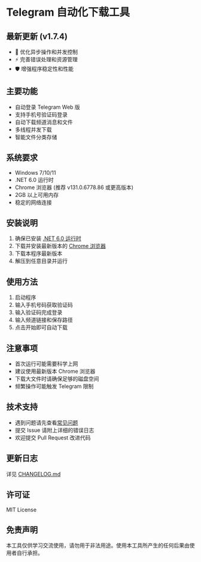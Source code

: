 # Telegram 自动化下载工具

## 最新更新 (v1.7.4)
- 🚀 优化异步操作和并发控制
- ⚡️ 完善错误处理和资源管理
- 🛡️ 增强程序稳定性和性能

## 主要功能
- 自动登录 Telegram Web 版
- 支持手机号验证码登录
- 自动下载频道消息和文件
- 多线程并发下载
- 智能文件分类存储

## 系统要求
- Windows 7/10/11
- .NET 6.0 运行时
- Chrome 浏览器 (推荐 v131.0.6778.86 或更高版本)
- 2GB 以上可用内存
- 稳定的网络连接

## 安装说明
1. 确保已安装 [.NET 6.0 运行时](https://dotnet.microsoft.com/download/dotnet/6.0)
2. 下载并安装最新版本的 [Chrome 浏览器](https://www.google.com/chrome/)
3. 下载本程序最新版本
4. 解压到任意目录并运行

## 使用方法
1. 启动程序
2. 输入手机号码获取验证码
3. 输入验证码完成登录
4. 输入频道链接和保存路径
5. 点击开始即可自动下载

## 注意事项
- 首次运行可能需要科学上网
- 建议使用最新版本 Chrome 浏览器
- 下载大文件时请确保足够的磁盘空间
- 频繁操作可能触发 Telegram 限制

## 技术支持
- 遇到问题请先查看[常见问题](docs/FAQ.md)
- 提交 Issue 请附上详细的错误日志
- 欢迎提交 Pull Request 改进代码

## 更新日志
详见 [CHANGELOG.md](CHANGELOG.md)

## 许可证
MIT License

## 免责声明
本工具仅供学习交流使用，请勿用于非法用途。使用本工具所产生的任何后果由使用者自行承担。